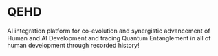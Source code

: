 # QEHD
AI integration platform for co-evolution and synergistic advancement of Human and AI Development and tracing Quantum Entanglement in all of human development through recorded history!
